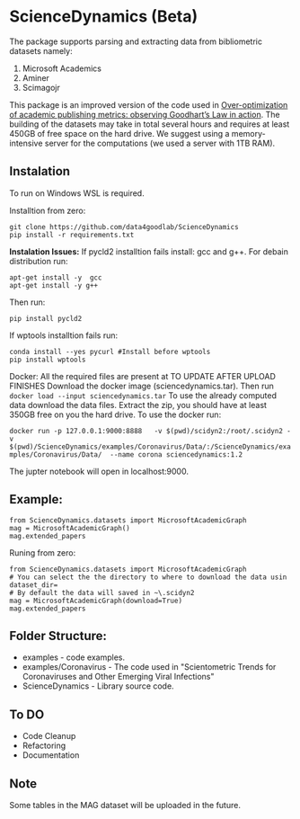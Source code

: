 # ScienceDynamics (Beta)

The package supports parsing and extracting data from bibliometric datasets namely:
1. Microsoft Academics
2. Aminer
3. Scimagojr

This package is an improved version of the code used in [Over-optimization of academic publishing metrics: observing Goodhart’s Law in action](https://academic.oup.com/gigascience/article/8/6/giz053/5506490).
The building of the datasets may take in total several hours and requires at least 450GB of free space on the hard drive. We suggest using a memory-intensive server for the computations (we used a server with 1TB RAM).

## Instalation
To run on Windows WSL is required.

Installtion from zero:
```
git clone https://github.com/data4goodlab/ScienceDynamics
pip install -r requirements.txt
```
**Instalation Issues:**
If pycld2 installtion fails install: gcc and g++.
For debain distribution run:
```
apt-get install -y  gcc
apt-get install -y g++
```
Then run:
```
pip install pycld2 
```
If wptools installtion fails run:
```
conda install --yes pycurl #Install before wptools
pip install wptools
```

Docker:
All the required files are present at TO UPDATE AFTER UPLOAD FINISHES
Download the docker image (sciencedynamics.tar).
Then run `docker load --input sciencedynamics.tar`
To use the already computed data download the data files.
Extract the zip, you should have at least 350GB free on you the hard drive.
To use the docker run:

`docker run -p 127.0.0.1:9000:8888   -v $(pwd)/scidyn2:/root/.scidyn2 -v $(pwd)/ScienceDynamics/examples/Coronavirus/Data/:/ScienceDynamics/examples/Coronavirus/Data/  --name corona sciencedynamics:1.2`

The jupter notebook will open in localhost:9000.

## Example:
```
from ScienceDynamics.datasets import MicrosoftAcademicGraph
mag = MicrosoftAcademicGraph()
mag.extended_papers
```
Runing from zero:
```
from ScienceDynamics.datasets import MicrosoftAcademicGraph
# You can select the the directory to where to download the data usin dataset_dir=
# By default the data will saved in ~\.scidyn2
mag = MicrosoftAcademicGraph(download=True)
mag.extended_papers
```

## Folder Structure:
* examples - code examples.
* examples/Coronavirus - The code used in "Scientometric Trends for Coronaviruses and Other Emerging Viral Infections"
* ScienceDynamics - Library source code.


## To DO
* Code Cleanup
* Refactoring
* Documentation

## Note
Some tables in the MAG dataset will be uploaded in the future.
